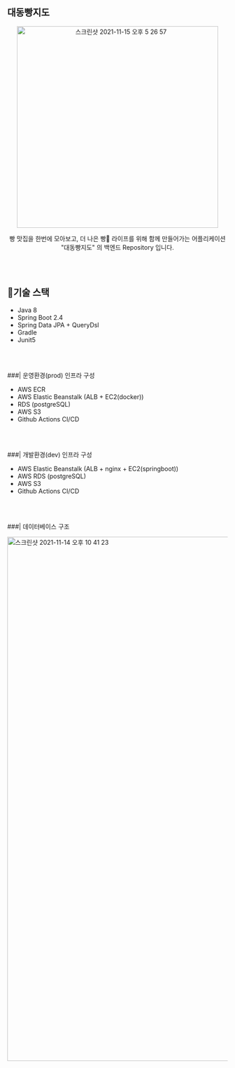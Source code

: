 ## 대동빵지도

<p align="center">
  <img width="460" alt="스크린샷 2021-11-15 오후 5 26 57" src="https://user-images.githubusercontent.com/58355531/141747595-b0b15d34-6cc5-4347-b06e-058cf518f7cf.png">
</p>

<p align="center">
  빵 맛집을 한번에 모아보고, 더 나은 빵🥐 라이프를 위해 함께 만들어가는 어플리케이션 "대동빵지도" 의 백엔드 Repository 입니다.
</p>
  
<br>
<br>

## 📱기술 스택

- Java 8
- Spring Boot 2.4
- Spring Data JPA + QueryDsl
- Gradle
- Junit5

<br>
<br>

###| 운영환경(prod) 인프라 구성
- AWS ECR
- AWS Elastic Beanstalk (ALB + EC2(docker))
- RDS (postgreSQL)
- AWS S3
- Github Actions CI/CD

<br>
<br>

###| 개발환경(dev) 인프라 구성
- AWS Elastic Beanstalk (ALB + nginx + EC2(springboot))
- AWS RDS (postgreSQL)
- AWS S3
- Github Actions CI/CD

<br>
<br>

###| 데이터베이스 구조

<img width="1196" alt="스크린샷 2021-11-14 오후 10 41 23" src="https://user-images.githubusercontent.com/58355531/141683929-672901e8-4476-46b2-b9d3-e4b9bbbc548e.png">

<br>
<br>
<br>
<br>

